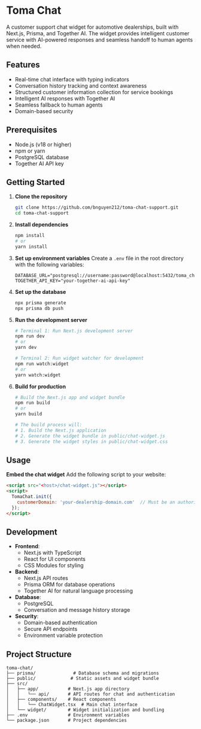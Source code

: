 # Toma Chat

A customer support chat widget for automotive dealerships, built with Next.js, Prisma, and Together AI. The widget provides intelligent customer service with AI-powered responses and seamless handoff to human agents when needed.

## Features

- Real-time chat interface with typing indicators
- Conversation history tracking and context awareness
- Structured customer information collection for service bookings
- Intelligent AI responses with Together AI
- Seamless fallback to human agents
- Domain-based security

## Prerequisites

- Node.js (v18 or higher)
- npm or yarn
- PostgreSQL database
- Together AI API key

## Getting Started

1. **Clone the repository**
   ```bash
   git clone https://github.com/bnguyen212/toma-chat-support.git
   cd toma-chat-support
   ```

2. **Install dependencies**
   ```bash
   npm install
   # or
   yarn install
   ```

3. **Set up environment variables**
   Create a `.env` file in the root directory with the following variables:
   ```
   DATABASE_URL="postgresql://username:password@localhost:5432/toma_chat"
   TOGETHER_API_KEY="your-together-ai-api-key"
   ```

4. **Set up the database**
   ```bash
   npx prisma generate
   npx prisma db push
   ```

5. **Run the development server**
   ```bash
   # Terminal 1: Run Next.js development server
   npm run dev
   # or
   yarn dev

   # Terminal 2: Run widget watcher for development
   npm run watch:widget
   # or
   yarn watch:widget
   ```

6. **Build for production**
   ```bash
   # Build the Next.js app and widget bundle
   npm run build
   # or
   yarn build

   # The build process will:
   # 1. Build the Next.js application
   # 2. Generate the widget bundle in public/chat-widget.js
   # 3. Generate the widget styles in public/chat-widget.css
   ```

## Usage

**Embed the chat widget**
   Add the following script to your website:
   ```html
   <script src="<host>/chat-widget.js"></script>
   <script>
     TomaChat.init({
       customerDomain: 'your-dealership-domain.com'  // Must be an authorized domain
     });
   </script>
   ```

## Development

- **Frontend**:
  - Next.js with TypeScript
  - React for UI components
  - CSS Modules for styling
- **Backend**:
  - Next.js API routes
  - Prisma ORM for database operations
  - Together AI for natural language processing
- **Database**:
  - PostgreSQL
  - Conversation and message history storage
- **Security**:
  - Domain-based authentication
  - Secure API endpoints
  - Environment variable protection

## Project Structure

```
toma-chat/
├── prisma/              # Database schema and migrations
├── public/             # Static assets and widget bundle
├── src/
│   ├── app/           # Next.js app directory
│   │   └── api/       # API routes for chat and authentication
│   ├── components/    # React components
│   │   └── ChatWidget.tsx  # Main chat interface
│   └── widget/        # Widget initialization and bundling
├── .env               # Environment variables
└── package.json       # Project dependencies
```
